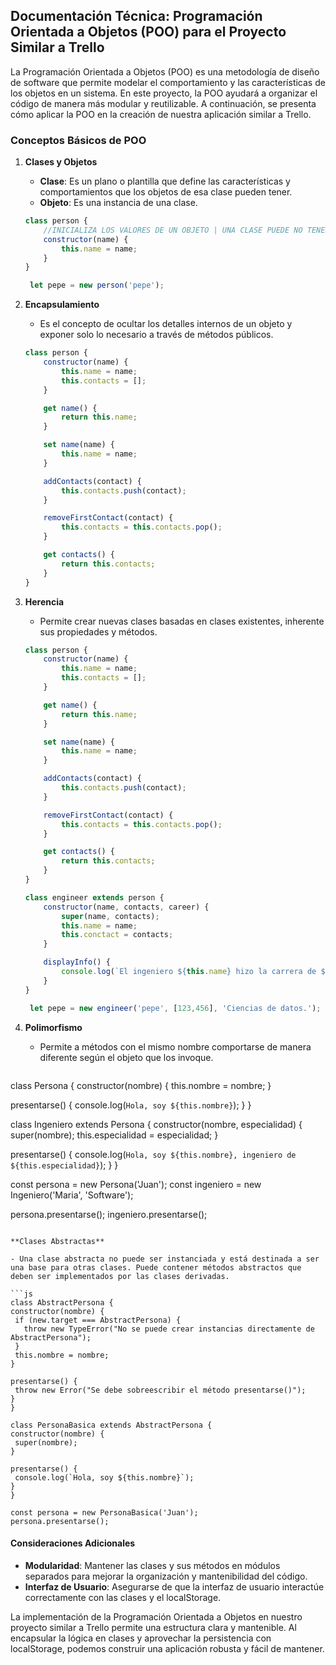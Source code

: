 ## Documentación Técnica: Programación Orientada a Objetos (POO) para el Proyecto Similar a Trello

La Programación Orientada a Objetos (POO) es una metodología de diseño de software que permite modelar el comportamiento y las características de los objetos en un sistema. En este proyecto, la POO ayudará a organizar el código de manera más modular y reutilizable. A continuación, se presenta cómo aplicar la POO en la creación de nuestra aplicación similar a Trello.

### Conceptos Básicos de POO
1. **Clases y Objetos**
   - **Clase**: Es un plano o plantilla que define las características y comportamientos que los objetos de esa clase pueden tener.
   - **Objeto**: Es una instancia de una clase.

   ```javascript
   class person {
	   //INICIALIZA LOS VALORES DE UN OBJETO | UNA CLASE PUEDE NO TENER UN CONSTRUCTOR
       constructor(name) {
           this.name = name;
       }
   }

	let pepe = new person('pepe');
   ```

2. **Encapsulamiento**
   - Es el concepto de ocultar los detalles internos de un objeto y exponer solo lo necesario a través de métodos públicos.

   ```javascript
   class person {
       constructor(name) {
           this.name = name;
           this.contacts = [];
       }

       get name() {
           return this.name;
       }

       set name(name) {
           this.name = name;
       }

       addContacts(contact) {
           this.contacts.push(contact);
       }

       removeFirstContact(contact) {
           this.contacts = this.contacts.pop();
       }

       get contacts() {
           return this.contacts;
       }
   }
   ```

3. **Herencia**
   - Permite crear nuevas clases basadas en clases existentes, inherente sus propiedades y métodos.

   ```javascript
   class person {
       constructor(name) {
           this.name = name;
           this.contacts = [];
       }

       get name() {
           return this.name;
       }

       set name(name) {
           this.name = name;
       }

       addContacts(contact) {
           this.contacts.push(contact);
       }

       removeFirstContact(contact) {
           this.contacts = this.contacts.pop();
       }

       get contacts() {
           return this.contacts;
       }
   }

   class engineer extends person {
       constructor(name, contacts, career) {
           super(name, contacts);
           this.name = name;
           this.conctact = contacts;
       }

       displayInfo() {
           console.log(`El ingeniero ${this.name} hizo la carrera de ${career}`);
       }
   }

	let pepe = new engineer('pepe', [123,456], 'Ciencias de datos.');

   ```

4. **Polimorfismo**
   - Permite a métodos con el mismo nombre comportarse de manera diferente según el objeto que los invoque.

   ```javascript
class Persona {
  constructor(nombre) {
    this.nombre = nombre;
  }

  presentarse() {
    console.log(`Hola, soy ${this.nombre}`);
  }
}

class Ingeniero extends Persona {
  constructor(nombre, especialidad) {
    super(nombre);
    this.especialidad = especialidad;
  }

  presentarse() {
    console.log(`Hola, soy ${this.nombre}, ingeniero de ${this.especialidad}`);
  }
}

const persona = new Persona('Juan');
const ingeniero = new Ingeniero('Maria', 'Software');

persona.presentarse();
ingeniero.presentarse();
   ```

**Clases Abstractas**

- Una clase abstracta no puede ser instanciada y está destinada a ser una base para otras clases. Puede contener métodos abstractos que deben ser implementados por las clases derivadas.

```js
class AbstractPersona {
  constructor(nombre) {
    if (new.target === AbstractPersona) {
      throw new TypeError("No se puede crear instancias directamente de AbstractPersona");
    }
    this.nombre = nombre;
  }

  presentarse() {
    throw new Error("Se debe sobreescribir el método presentarse()");
  }
}

class PersonaBasica extends AbstractPersona {
  constructor(nombre) {
    super(nombre);
  }

  presentarse() {
    console.log(`Hola, soy ${this.nombre}`);
  }
}

const persona = new PersonaBasica('Juan');
persona.presentarse();

```

#### Consideraciones Adicionales

- **Modularidad**: Mantener las clases y sus métodos en módulos separados para mejorar la organización y mantenibilidad del código.
- **Interfaz de Usuario**: Asegurarse de que la interfaz de usuario interactúe correctamente con las clases y el localStorage.

La implementación de la Programación Orientada a Objetos en nuestro proyecto similar a Trello permite una estructura clara y mantenible. Al encapsular la lógica en clases y aprovechar la persistencia con localStorage, podemos construir una aplicación robusta y fácil de mantener.
